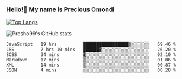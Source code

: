 ### Hello!👋 My name is Precious Omondi 

[![Top Langs](https://github-readme-stats.vercel.app/api/top-langs/?username=Presho99&langs_count=8&theme=dark)](https://github.com/Presho99/github-readme-stats)

![Presho99's GitHub stats](https://github-readme-stats.vercel.app/api?username=Presho99&show_icons=true&theme=dark)

<!--START_SECTION:waka-->

```text
JavaScript   19 hrs          █████████████████▒░░░░░░░   69.46 %
CSS          7 hrs 10 mins   ██████▓░░░░░░░░░░░░░░░░░░   26.20 %
SCSS         34 mins         ▓░░░░░░░░░░░░░░░░░░░░░░░░   02.10 %
Markdown     17 mins         ▒░░░░░░░░░░░░░░░░░░░░░░░░   01.06 %
XML          14 mins         ▒░░░░░░░░░░░░░░░░░░░░░░░░   00.87 %
JSON         4 mins          ░░░░░░░░░░░░░░░░░░░░░░░░░   00.28 %
```

<!--END_SECTION:waka-->


